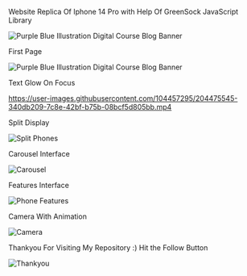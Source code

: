 Website Replica Of Iphone 14 Pro with Help Of GreenSock JavaScript Library

![Purple Blue Illustration Digital Course Blog Banner](https://user-images.githubusercontent.com/104457295/204213296-ce6b05b9-c192-4d40-97ce-c1464002c1dc.jpg)

First Page

![Purple Blue Illustration Digital Course Blog Banner](https://user-images.githubusercontent.com/104457295/204216095-5d2f5275-3a14-4d21-8955-c39d805a4ac4.gif)


Text Glow On Focus 

https://user-images.githubusercontent.com/104457295/204475545-340db209-7c8e-42bf-b75b-08bcf5d805bb.mp4

Split Display

![Split Phones](https://user-images.githubusercontent.com/104457295/204295051-66ccee8d-3f19-4657-90d0-1738e75968db.gif)


Carousel Interface

![Carousel](https://user-images.githubusercontent.com/104457295/204295570-617b5090-f67b-455a-847a-61bcc17296b3.gif)


Features Interface

![Phone Features](https://user-images.githubusercontent.com/104457295/204296259-c0b6accb-9138-46ae-a74a-54432138e24a.gif)


Camera With Animation 

![Camera](https://user-images.githubusercontent.com/104457295/204296561-432d9e45-b962-4c6a-ae08-f3397c620fa6.gif)


Thankyou For Visiting My Repository :) Hit the Follow Button

![Thankyou](https://user-images.githubusercontent.com/104457295/204302171-cd68ebe0-c030-43a1-bebe-ad87573898c4.gif)

